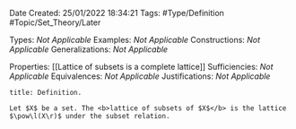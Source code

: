 <div class="topSpace"></div>

Date Created: 25/01/2022 18:34:21
Tags: #Type/Definition #Topic/Set_Theory/Later

Types: <i>Not Applicable</i>
Examples: <i>Not Applicable</i> 
Constructions: <i>Not Applicable</i>
Generalizations: <i>Not Applicable</i>

Properties: [[Lattice of subsets is a complete lattice]]
Sufficiencies: <i>Not Applicable</i>
Equivalences: <i>Not Applicable</i>
Justifications: <i>Not Applicable</i>

``` ad-Definition
title: Definition.

Let $X$ be a set. The <b>lattice of subsets of $X$</b> is the lattice $\pow\l(X\r)$ under the subset relation.

```
